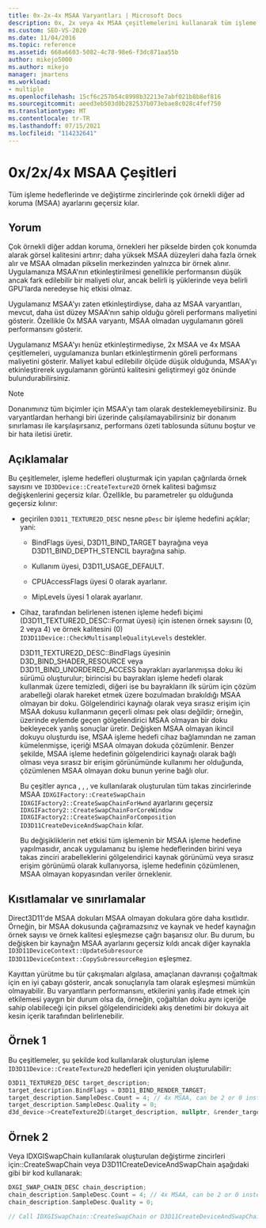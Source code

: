 ```yaml
---
title: 0x-2x-4x MSAA Varyantları | Microsoft Docs
description: 0x, 2x veya 4x MSAA çeşitlemelerini kullanarak tüm işleme hedeflerinde ve takas zincirlerinde çok örnekli diğer ad koruma (MSAA) ayarlarını geçersiz kılmayı öğrenin.
ms.custom: SEO-VS-2020
ms.date: 11/04/2016
ms.topic: reference
ms.assetid: 668a6603-5082-4c78-98e6-f3dc871aa55b
author: mikejo5000
ms.author: mikejo
manager: jmartens
ms.workload:
- multiple
ms.openlocfilehash: 15cf6c257b54c8998b32213e7abf021b8b8ef816
ms.sourcegitcommit: aeed3eb503d0b282537b073ebae8c028c4fef750
ms.translationtype: MT
ms.contentlocale: tr-TR
ms.lasthandoff: 07/15/2021
ms.locfileid: "114232641"
---
```

# <a name="0x2x4x-msaa-variants"></a>0x/2x/4x MSAA Çeşitleri
Tüm işleme hedeflerinde ve değiştirme zincirlerinde çok örnekli diğer ad koruma (MSAA) ayarlarını geçersiz kılar.

## <a name="interpretation"></a>Yorum
 Çok örnekli diğer addan koruma, örnekleri her pikselde birden çok konumda alarak görsel kalitesini artırır; daha yüksek MSAA düzeyleri daha fazla örnek alır ve MSAA olmadan pikselin merkezinden yalnızca bir örnek alınır. Uygulamanıza MSAA'nın etkinleştirilmesi genellikle performansın düşük ancak fark edilebilir bir maliyeti olur, ancak belirli iş yüklerinde veya belirli GPU'larda neredeyse hiç etkisi olmaz.

 Uygulamanız MSAA'yı zaten etkinleştirdiyse, daha az MSAA varyantları, mevcut, daha üst düzey MSAA'nın sahip olduğu göreli performans maliyetini gösterir. Özellikle 0x MSAA varyantı, MSAA olmadan uygulamanın göreli performansını gösterir.

 Uygulamanız MSAA'yı henüz etkinleştirmediyse, 2x MSAA ve 4x MSAA çeşitlemeleri, uygulamanıza bunları etkinleştirmenin göreli performans maliyetini gösterir. Maliyet kabul edilebilir ölçüde düşük olduğunda, MSAA'yı etkinleştirerek uygulamanın görüntü kalitesini geliştirmeyi göz önünde bulundurabilirsiniz.

> [!NOTE]
> Donanımınız tüm biçimler için MSAA'yı tam olarak desteklemeyebilirsiniz. Bu varyantlardan herhangi biri üzerinde çalışılamayabilirsiniz bir donanım sınırlaması ile karşılaşırsanız, performans özeti tablosunda sütunu boştur ve bir hata iletisi üretir.

## <a name="remarks"></a>Açıklamalar
 Bu çeşitlemeler, işleme hedefleri oluşturmak için yapılan çağrılarda örnek sayısını ve `ID3DDevice::CreateTexture2D` örnek kalitesi bağımsız değişkenlerini geçersiz kılar. Özellikle, bu parametreler şu olduğunda geçersiz kılınır:

- geçirilen `D3D11_TEXTURE2D_DESC` nesne `pDesc` bir işleme hedefini açıklar; yani:

  - BindFlags üyesi, D3D11_BIND_TARGET bayrağına veya D3D11_BIND_DEPTH_STENCIL bayrağına sahip.

  - Kullanım üyesi, D3D11_USAGE_DEFAULT.

  - CPUAccessFlags üyesi 0 olarak ayarlanır.

  - MipLevels üyesi 1 olarak ayarlanır.

- Cihaz, tarafından belirlenen istenen işleme hedefi biçimi (D3D11_TEXTURE2D_DESC::Format üyesi) için istenen örnek sayısını (0, 2 veya 4) ve örnek kalitesini (0) `ID3D11Device::CheckMultisampleQualityLevels` destekler.

  D3D11_TEXTURE2D_DESC::BindFlags üyesinin D3D_BIND_SHADER_RESOURCE veya D3D11_BIND_UNORDERED_ACCESS bayrakları ayarlanmışsa doku iki sürümü oluşturulur; birincisi bu bayrakları işleme hedefi olarak kullanmak üzere temizledi, diğeri ise bu bayrakların ilk sürüm için çözüm arabelleği olarak hareket etmek üzere bozulmadan bırakıldığı MSAA olmayan bir doku. Gölgelendirici kaynağı olarak veya sırasız erişim için MSAA dokusu kullanmanın geçerli olması pek olası değildir; örneğin, üzerinde eylemde geçen gölgelendirici MSAA olmayan bir doku bekleyecek yanlış sonuçlar üretir. Değişken MSAA olmayan ikincil dokuyu oluşturdu ise, MSAA işleme hedefi cihaz bağlamından ne zaman kümelenmişse, içeriği MSAA olmayan dokuda çözümlenir. Benzer şekilde, MSAA işleme hedefinin gölgelendirici kaynağı olarak bağlı olması veya sırasız bir erişim görünümünde kullanımı her olduğunda, çözümlenen MSAA olmayan doku bunun yerine bağlı olur.

  Bu çeşitler ayrıca , , , ve kullanılarak oluşturulan tüm takas zincirlerinde MSAA `IDXGIFactory::CreateSwapChain` `IDXGIFactory2::CreateSwapChainForHwnd` ayarlarını geçersiz `IDXGIFactory2::CreateSwapChainForCoreWindow` `IDXGIFactory2::CreateSwapChainForComposition` `ID3D11CreateDeviceAndSwapChain` kılar.

  Bu değişikliklerin net etkisi tüm işlemenin bir MSAA işleme hedefine yapılmasıdır, ancak uygulamanız bu işleme hedeflerinden birini veya takas zinciri arabelleklerini gölgelendirici kaynak görünümü veya sırasız erişim görünümü olarak kullanıyorsa, işleme hedefinin çözümlenen, MSAA olmayan kopyasından veriler örneklenir.

## <a name="restrictions-and-limitations"></a>Kısıtlamalar ve sınırlamalar
 Direct3D11'de MSAA dokuları MSAA olmayan dokulara göre daha kısıtlıdır. Örneğin, bir MSAA dokusunda çağıramazsınız ve kaynak ve hedef kaynağın örnek sayısı ve örnek kalitesi eşleşmezse çağrı başarısız olur. Bu durum, bu değişken bir kaynağın MSAA ayarlarını geçersiz kıldı ancak diğer kaynakla `ID3D11DeviceContext::UpdateSubresource` `ID3D11DeviceContext::CopySubresourceRegion` eşleşmez.

 Kayıttan yürütme bu tür çakışmaları algılasa, amaçlanan davranışı çoğaltmak için en iyi çabayı gösterir, ancak sonuçlarıyla tam olarak eşleşmesi mümkün olmayabilir. Bu varyantların performansını, etkilerini yanlış ifade etmek için etkilemesi yaygın bir durum olsa da, örneğin, çoğaltılan doku aynı içeriğe sahip olabileceği için piksel gölgelendiricideki akış denetimi bir dokuya ait kesin içerik tarafından belirlenebilir.

## <a name="example-1"></a>Örnek 1
 Bu çeşitlemeler, şu şekilde kod kullanılarak oluşturulan işleme `ID3D11Device::CreateTexture2D` hedefleri için yeniden oluşturulabilir:

```cpp
D3D11_TEXTURE2D_DESC target_description;
target_description.BindFlags = D3D11_BIND_RENDER_TARGET;
target_description.SampleDesc.Count = 4; // 4x MSAA, can be 2 or 0 instead
target_description.SampleDesc.Quality = 0;
d3d_device->CreateTexture2D(&target_description, nullptr, &render_target);
```

## <a name="example-2"></a>Örnek 2
 Veya IDXGISwapChain kullanılarak oluşturulan değiştirme zincirleri için::CreateSwapChain veya D3D11CreateDeviceAndSwapChain aşağıdaki gibi bir kod kullanarak:

```cpp
DXGI_SWAP_CHAIN_DESC chain_description;
chain_description.SampleDesc.Count = 4; // 4x MSAA, can be 2 or 0 instead
chain_description.SampleDesc.Quality = 0;

// Call IDXGISwapChain::CreateSwapChain or D3D11CreateDeviceAndSwapChain, etc.
```
